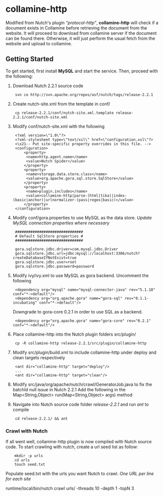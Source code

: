 collamine-http
==============

Modified from Nutch's plugin *"protocol-http"*, **collamine-http** will check if a document exists in Collamine before retrieving the document from the website. It will proceed to download from collamine server if the document can be found there. Otherwise, it will just perform the usual fetch from the website and upload to collamine.

Getting Started
---------------
To get started, first install **MySQL** and start the service. Then, proceed with the following:

1. Download Nutch 2.2.1 source code

        svn co http://svn.apache.org/repos/asf/nutch/tags/release-2.2.1

2. Create nutch-site.xml from the template in conf/

        cp release-2.2.1/conf/nutch-site.xml.template release-2.2.1/conf/nutch-site.xml

3. Modify conf/nutch-site.xml with the following

        <?xml version=\"1.0\"?>
        <?xml-stylesheet type=\"text/xsl\" href=\"configuration.xsl\"?>
        <\x21-- Put site-specific property overrides in this file. -->
        <configuration>  
        	<property>
        	 <name>http.agent.name</name>
        	 <value>Nutch Spider</value>
        	</property>
        	<property>
          	 <name>storage.data.store.class</name>
        	 <value>org.apache.gora.sql.store.SqlStore</value>
        	</property>
        	<property>
        	 <name>plugin.includes</name>
        	 <value>collamine-http|parse-(html|tika)|index-(basic|anchor)|urlnormalizer-(pass|regex|basic)</value>
        	</property>
        </configuration>

4. Modify conf/gora.properties to use MySQL as the data store. *Update MySQL connection properties where necessary*

        ###############################
        # Default SqlStore properties #
        ###############################
        
        gora.sqlstore.jdbc.driver=com.mysql.jdbc.Driver
        gora.sqlstore.jdbc.url=jdbc:mysql://localhost:3306/nutch?createDatabaseIfNotExist=true
        gora.sqlstore.jdbc.user=root
        gora.sqlstore.jdbc.password=password

5. Modify ivy/ivy.xml to use MySQL as gora backend.
   Uncomment the following

        <dependency org="mysql" name="mysql-connector-java" rev="5.1.18" conf="*->default"/>
        <dependency org="org.apache.gora" name="gora-sql" rev="0.1.1-incubating" conf="*->default"/>

   Downgrade to gora-core 0.2.1 in order to use SQL as a backend.

        <dependency org="org.apache.gora" name="gora-core" rev="0.2.1" conf="*->default"/>

6. Place collamine-http into the Nutch plugin folders src/plugin/

        cp -R collamine-http release-2.2.1/src/plugin/collamine-http

7. Modify src/plugin/build.xml to include collamine-http under deploy and clean targets respectively

        <ant dir="collamine-http" target="deploy"/>
        ...
        <ant dir="collamine-http" target="clean"/>

8. Modify src/java/org/apache/nutch/crawl/GeneratorJob.java to fix the batchId null issue in Nutch 2.2.1
    Add the following in the Map<String,Object> run(Map<String,Object> args) method

8. Navigate into Nutch source code folder *release-2.2.1* and run *ant* to compile

        cd release-2.2.1/ && ant
### Crawl with Nutch
If all went well, collamine-http plugin is now compiled with Nutch source code. To start crawling with nutch, create a url seed list as follow:

        mkdir -p urls
        cd urls
        touch seed.txt
Populate seed.txt with the urls you want Nutch to crawl. *One URL per line for each site*

runtime/local/bin/nutch crawl urls/ -threads 10 -depth 1 -topN 3
